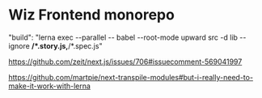 # Wiz Frontend monorepo

"build": "lerna exec --parallel -- babel --root-mode upward src -d lib --ignore **/*.story.js,**/*.spec.js"

https://github.com/zeit/next.js/issues/706#issuecomment-569041997

https://github.com/martpie/next-transpile-modules#but-i-really-need-to-make-it-work-with-lerna 